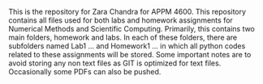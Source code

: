 This is the repository for Zara Chandra for APPM 4600. This repository contains all files used for both labs and homework assignments for Numerical Methods and Scientific Computing. Primarily, this contains two main folders, homework and labs. In each of these folders, there are subfolders named Lab1 ... and Homework1 ... in which all python codes related to these assignments will be stored. Some important notes are to avoid storing any non text files as GIT is optimized for text files. Occasionally some PDFs can also be pushed.